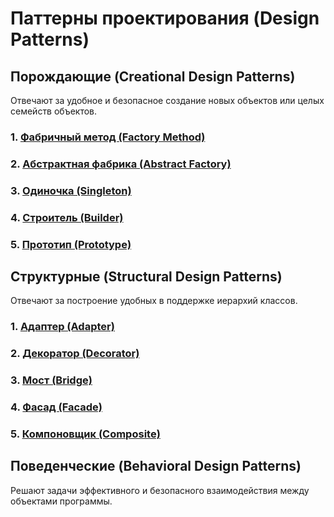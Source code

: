 # **Паттерны проектирования (Design Patterns)**



## **Порождающие (Creational Design Patterns)**

Отвечают за удобное и безопасное создание новых объектов или целых семейств объектов.

### **1. [Фабричный метод (Factory Method)](docs/FabricMethod/FabricMethod.md)**

### **2. [Абстрактная фабрика (Abstract Factory)](docs/AbstractFactory/AbstractFactory.md)**

### **3. [Одиночка (Singleton)](docs/Singleton/Singleton.md)**

### **4. [Строитель (Builder)](docs/Builder/Builder.md)**

### **5. [Прототип (Prototype)](docs/Prototype/Prototype.md)**


## **Структурные (Structural Design Patterns)**

Отвечают за построение удобных в поддержке иерархий классов.

### **1. [Адаптер (Adapter)](docs/Adapter/Adapter.md)**

### **2. [Декоратор (Decorator)](docs/Decorator/Decorator.md)**

### **3. [Мост (Bridge)](docs/Bridge/Bridge.md)**

### **4. [Фасад (Facade)](docs/Facade/Facade.md)**

### **5. [Компоновщик (Composite)](docs/Composite/Composite.md)**



## **Поведенческие (Behavioral Design Patterns)**

Решают задачи эффективного и безопасного взаимодействия между объектами программы.
